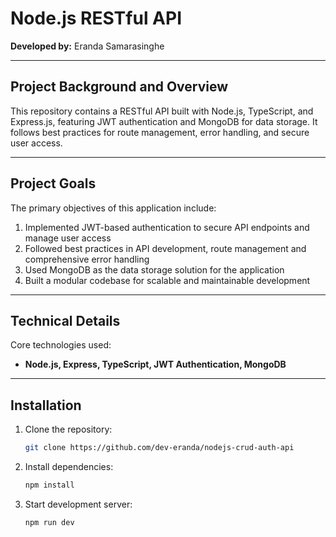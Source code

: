 # Node.js RESTful API  
**Developed by:** Eranda Samarasinghe  
<hr />

## Project Background and Overview  
This repository contains a RESTful API built with Node.js, TypeScript, and Express.js, featuring JWT authentication and MongoDB for data storage. It follows best practices for route management, error handling, and secure user access.
<hr />

## Project Goals  
The primary objectives of this application include:  

1. Implemented JWT-based authentication to secure API endpoints and manage user access
2. Followed best practices in API development, route management and comprehensive error handling
3. Used MongoDB as the data storage solution for the application
4. Built a modular codebase for scalable and maintainable development
<hr />

## Technical Details  
Core technologies used:  

- **Node.js, Express, TypeScript, JWT Authentication, MongoDB**  
<hr />

## Installation  
1. Clone the repository:  
   ```sh
   git clone https://github.com/dev-eranda/nodejs-crud-auth-api

2. Install dependencies:  
   ```sh
   npm install

3. Start development server:
   ```sh
   npm run dev 
